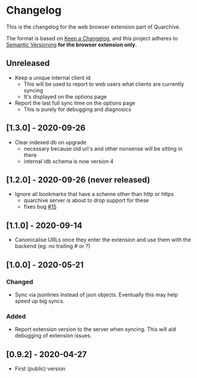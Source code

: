 # Changelog

This is the changelog for the web browser extension part of Quarchive.

The format is based on [Keep a
Changelog](https://keepachangelog.com/en/1.0.0/), and this project adheres to
[Semantic Versioning](https://semver.org/spec/v2.0.0.html) **for the browser
extension only**.

## Unreleased

- Keep a unique internal client id
  - This will be used to report to web users what clients are currently syncing
  - It's displayed on the options page
- Report the last full sync time on the options page
  - This is purely for debugging and diagnosics

## [1.3.0] - 2020-09-26

- Clear indexed db on upgrade
  - necessary because old uri's and other nonsense will be sitting in there
  - internal idb schema is now version 4

## [1.2.0] - 2020-09-26 (never released)

- Ignore all bookmarks that have a scheme other than http or https
  - quarchive server is about to drop support for these
  - fixes bug [#15](https://github.com/calpaterson/quarchive/issues/15)

## [1.1.0] - 2020-09-14

- Canonicalise URLs once they enter the extension and use them with the backend (eg: no trailing # or ?)

## [1.0.0] - 2020-05-21
### Changed

- Sync via jsonlines instead of json objects.  Eventually this may help speed up big syncs.

### Added

- Report extension version to the server when syncing.  This will aid debugging of extension issues.

## [0.9.2] - 2020-04-27

- First (public) version
